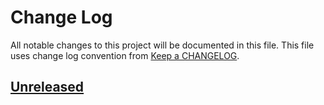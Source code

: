 # Change Log
All notable changes to this project will be documented in this file.
This file uses change log convention from [Keep a CHANGELOG](http://keepachangelog.com).

## [Unreleased][unreleased]


[unreleased]: https://github.com/dgnest/ansible-role-common/compare/0.0.6...HEAD
[0.0.6]: https://github.com/dgnest/ansible-role-common/compare/0.0.5...0.0.6
[0.0.5]: https://github.com/dgnest/ansible-role-common/compare/0.0.4...0.0.5
[0.0.4]: https://github.com/dgnest/ansible-role-common/compare/0.0.3...0.0.4
[0.0.3]: https://github.com/dgnest/ansible-role-common/compare/0.0.2...0.0.3
[0.0.2]: https://github.com/dgnest/ansible-role-common/compare/0.0.1...0.0.2
[0.0.1]: https://github.com/dgnest/ansible-role-common/compare/0.0.0...0.0.1

[CHANGELOG.md]: CHANGELOG.md
[CONTRIBUTING.md]: CONTRIBUTING.md
[LICENCE.md]: LICENCE.md
[README.md]: README.md
